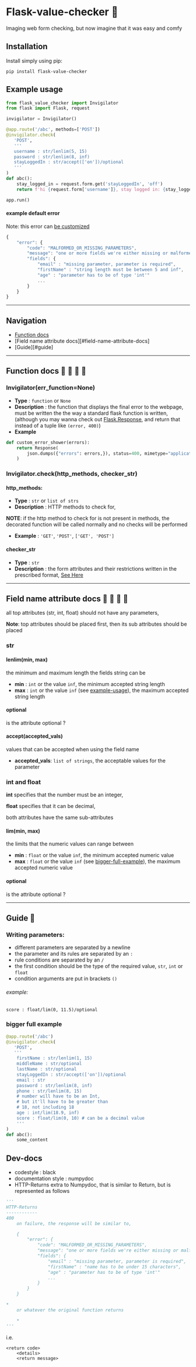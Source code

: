 # Flask-value-checker :mag_right:
Imaging web form checking, but now imagine that it was easy and comfy

## Installation
Install simply using pip:

```
pip install flask-value-checker
```


## Example usage
```python
from flask_value_checker import Invigilator
from flask import Flask, request

invigilator = Invigilator()

@app.route('/abc', methods=['POST'])
@invigilator.check(
   'POST',
   '''
   username : str/lenlim(5, 15)
   password : str/lenlim(8, inf)
   stayLoggedIn : str/accept(['on'])/optional
   '''
)
def abc():
    stay_logged_in = request.form.get('stayLoggedIn', 'off')
    return f'hi {request.form['username']}, stay logged in: {stay_logged_in}'

app.run()
```

#### example default error
Note: this error can [be customized](#custom-error-showing)

```javascript
{
    "error": {
        "code": "MALFORMED_OR_MISSING_PARAMETERS",
        "message": "one or more fields we're either missing or malformed",
        "fields": {
            "email" : "missing parameter, parameter is required",
            "firstName" : "string length must be between 5 and inf",
            "age" : "parameter has to be of type 'int'"
            ...
        }
    }
}
```
---
## Navigation
- [Function docs](#function-docs)
- [Field name attribute docs][#field-name-attribute-docs]
- [Guide][#guide]

---
## Function docs :notebook_with_decorative_cover: :notebook: :closed_book: :blue_book:
<a name="custom-error-showing"></a>
### Invigilator(err_function=None)
- **Type** : `function` or `None`
- **Description** : the function that displays the final error to the webpage, must be written the the way a standard flask function is written, (although you may wanna check out [Flask.Response](https://flask.palletsprojects.com/en/1.1.x/api/?highlight=response#flask.Response), and return that instead of a tuple like `(error, 400)`)
- **Example**
```python
def custom_error_shower(errors):
    return Response(
        json.dumps({"errors": errors,}), status=400, mimetype="application/json"
    )
```

### Invigilator.check(http_methods, checker_str)
#### http_methods:
- **Type** : `str` or `list of strs`
- **Description** : HTTP methods to check for,

 **NOTE**: if the http method to check for is not present in methods, the decorated function will be called normally and no checks will be performed
- **Example** : `'GET'`, `'POST'`, `['GET', 'POST']`

#### checker_str
- **Type** : `str`
- **Description** : the form attributes and their restrictions written in the prescribed format, [See Here](#writing-parameters)

---
## Field name attribute docs :notebook_with_decorative_cover: :notebook: :closed_book: :blue_book:
all top attributes (str, int, float) should not have any parameters,

**Note**: top attributes should be placed first, then its sub attributes
should be placed
### str
#### lenlim(min, max)
the minimum and maximum length the fields string can be
- **min** : `int` or the value `inf`, the minimum accepted string length
- **max** : `int` or the value `inf` (see [example-usage](#example-usage)), the maximum accepted string length

#### optional
is the attribute optional ?

#### accept(accepted_vals)
values that can be accepted when using the field name
- **accepted_vals**: `list of strings`, the acceptable values for the parameter

### int and float
**int** specifies that the number must be an integer,

**float** specifies that it can be decimal,

both attributes have the same sub-attributes
#### lim(min, max)
the limits that the numeric values can range between
- **min** : `float` or the value `inf`, the minimum accepted numeric value
- **max** : `float` or the value `inf` (see [bigger-full-example](#bigger-full-example)), the maximum accepted numeric value

#### optional
is the attribute optional ?

---
## Guide :metal:

### Writing parameters:

- different parameters are separated by a newline
- the parameter and its rules are separated by an `:`
- rule conditions are separated by an `/`
- the first condition should be the type of the required value, `str`, `int` or `float`
- condition arguments are put in brackets `()`

###### example:
`score : float/lim(0, 11.5)/optional`

### bigger full example
```python
@app.route('/abc')
@invigilator.check(
   'POST',
   '''
    firstName : str/lenlim(1, 15)
    middleName : str/optional
    lastName : str/optional
    stayLoggedIn : str/accept(['on'])/optional
    email : str
    password : str/lenlim(8, inf)
    phone : str/lenlim(8, 15)
    # number will have to be an Int,
    # but it'll have to be greater than
    # 18, not including 18
    age : int/lim(18.9, inf)
    score : float/lim(0, 10) # can be a decimal value
    '''
)
def abc():
    some_content
```

## Dev-docs
- codestyle : black
- documentation style : numpydoc
- HTTP-Returns extra to Numpydoc, that is similar to Return, but is represented as follows

```python
'''
HTTP-Returns
------------
400
    on failure, the response will be similar to,

    {
        "error": {
            "code": "MALFORMED_OR_MISSING_PARAMETERS",
            "message": "one or more fields we're either missing or malformed",
            "fields": {
                "email" : "missing parameter, parameter is required",
                "firstName" : "name has to be under 15 characters",
                "age" : "parameter has to be of type 'int'"
                ...
            }
        }
    }

*
    or whatever the original function returns

    *
'''
```

i.e.

```
<return code>
    <details>
    <return message>
```
